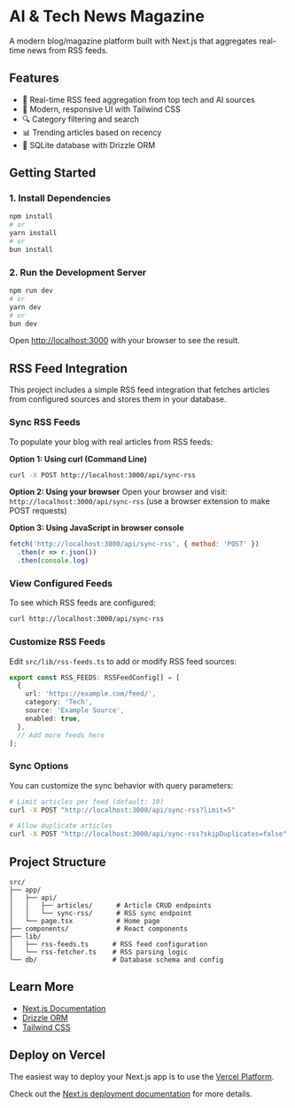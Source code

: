 # AI & Tech News Magazine

A modern blog/magazine platform built with Next.js that aggregates real-time news from RSS feeds.

## Features

- 📰 Real-time RSS feed aggregation from top tech and AI sources
- 🎨 Modern, responsive UI with Tailwind CSS
- 🔍 Category filtering and search
- 📊 Trending articles based on recency
- 💾 SQLite database with Drizzle ORM

## Getting Started

### 1. Install Dependencies

```bash
npm install
# or
yarn install
# or
bun install
```

### 2. Run the Development Server

```bash
npm run dev
# or
yarn dev
# or
bun dev
```

Open [http://localhost:3000](http://localhost:3000) with your browser to see the result.

## RSS Feed Integration

This project includes a simple RSS feed integration that fetches articles from configured sources and stores them in your database.

### Sync RSS Feeds

To populate your blog with real articles from RSS feeds:

**Option 1: Using curl (Command Line)**
```bash
curl -X POST http://localhost:3000/api/sync-rss
```

**Option 2: Using your browser**
Open your browser and visit: `http://localhost:3000/api/sync-rss` (use a browser extension to make POST requests)

**Option 3: Using JavaScript in browser console**
```javascript
fetch('http://localhost:3000/api/sync-rss', { method: 'POST' })
  .then(r => r.json())
  .then(console.log)
```

### View Configured Feeds

To see which RSS feeds are configured:
```bash
curl http://localhost:3000/api/sync-rss
```

### Customize RSS Feeds

Edit `src/lib/rss-feeds.ts` to add or modify RSS feed sources:

```typescript
export const RSS_FEEDS: RSSFeedConfig[] = [
  {
    url: 'https://example.com/feed/',
    category: 'Tech',
    source: 'Example Source',
    enabled: true,
  },
  // Add more feeds here
];
```

### Sync Options

You can customize the sync behavior with query parameters:

```bash
# Limit articles per feed (default: 10)
curl -X POST "http://localhost:3000/api/sync-rss?limit=5"

# Allow duplicate articles
curl -X POST "http://localhost:3000/api/sync-rss?skipDuplicates=false"
```

## Project Structure

```
src/
├── app/
│   ├── api/
│   │   ├── articles/      # Article CRUD endpoints
│   │   └── sync-rss/      # RSS sync endpoint
│   └── page.tsx           # Home page
├── components/            # React components
├── lib/
│   ├── rss-feeds.ts      # RSS feed configuration
│   └── rss-fetcher.ts    # RSS parsing logic
└── db/                   # Database schema and config
```

## Learn More

- [Next.js Documentation](https://nextjs.org/docs)
- [Drizzle ORM](https://orm.drizzle.team/)
- [Tailwind CSS](https://tailwindcss.com/)

## Deploy on Vercel

The easiest way to deploy your Next.js app is to use the [Vercel Platform](https://vercel.com/new?utm_medium=default-template&filter=next.js&utm_source=create-next-app&utm_campaign=create-next-app-readme).

Check out the [Next.js deployment documentation](https://nextjs.org/docs/app/building-your-application/deploying) for more details.
